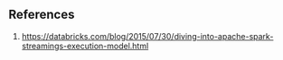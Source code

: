 ## References
1. https://databricks.com/blog/2015/07/30/diving-into-apache-spark-streamings-execution-model.html
